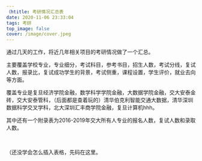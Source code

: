 ```yaml
---
（htitle: 考研情况汇总表
date: 2020-11-06 23:33:04
tags: 考研
top_image: false
cover: /image/cover.jpeg
---
```


通过几天的工作，将近几年相关项目的考研情况做了一个汇总。



主要覆盖学校专业，专业细分，考试科目，参考书目，招生人数，考试分线，复试人数，报录比，复试成功学生的背景，考试侧重，课程设置，学生评价，就业去向等方面。



覆盖专业是复旦经济学院金融，数学科学学院金融，大数据学院金融，交大安泰金砖，交大安泰管科，（后面都是查着玩的）清华伯克利智能交通大数据，清华深圳数据科学交叉学科，北大深圳汇丰商学院金融，复旦计算机hhh。



其中还有一个附录表为2016-2019年交大所有人专业的报名人数，复试人数和录取人数。

<br />

（还没学会怎么插入表格，先码在这里。





